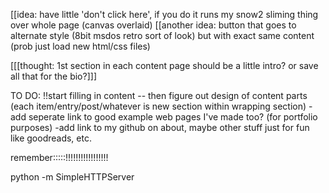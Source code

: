  [[idea: have little 'don't click here', if you do it runs my snow2 sliming thing over whole page (canvas overlaid)
    [[another idea: button that goes to alternate style (8bit msdos retro sort of look) but with exact same content (prob just load new html/css files)



[[[thought: 1st section in each content page should be a little intro?  or save all that for the bio?]]]




TO DO: 
!!start filling in content -- then figure out design of content parts (each item/entry/post/whatever is new section within wrapping section)
-add seperate link to good example web pages I've made too? (for portfolio purposes)
-add link to my github on about, maybe other stuff just for fun like goodreads, etc.



remember:::::!!!!!!!!!!!!!!!!!

  python -m SimpleHTTPServer